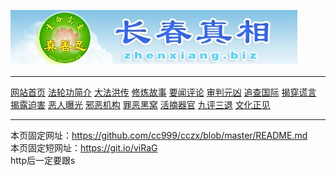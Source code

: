 <p><a href="http://yfde.undo.it"><img src="https://github.com/cc999/cczx/blob/master/ddd.jpg" /></a></p>
 <hr>
<a href="http://yfde.undo.it">网站首页</a>
<a href="http://yfde.undo.it/fl/dfjj/" >法轮功简介</a>
<a href="http://yfde.undo.it/fl/dfhc/" >大法洪传</a>
<a href="http://yfde.undo.it/fl/xlgs/" >修炼故事</a>
<a href="http://yfde.undo.it/fl/ywpl/" >要闻评论</a>
<a href="http://yfde.undo.it/fl/spyx/" >审判元凶</a>
<a href="http://yfde.undo.it/fl/zcgj/" >追查国际</a>
<a href="http://yfde.undo.it/fl/jchy/" >揭穿谎言</a>
<a href="http://yfde.undo.it/fl/jlph/" >揭露迫害</a>
<a href="http://yfde.undo.it/fl/erbg/" >恶人曝光</a>
<a href="http://yfde.undo.it/fl/xejg/" >邪恶机构</a>
<a href="http://yfde.undo.it/fl/zehw/" >罪恶黑窝</a>
<a href="http://yfde.undo.it/fl/hzqg/" >活摘器官</a>
<a href="http://yfde.undo.it/fl/ping3/" >九评三退</a>
<a href="http://yfde.undo.it/fl/whzj/" >文化正见</a>
 <hr>
 <p>本页固定网址：<a href="https://github.com/cc999/cczx">https://github.com/cc999/cczx/blob/master/README.md</a><br>
 本页固定短网址：<a href="https://git.io/viRaG">https://git.io/viRaG</a><br>
 http后一定要跟s</p>
